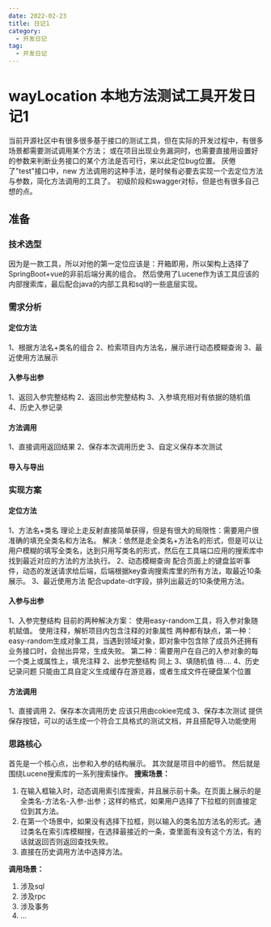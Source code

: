 ```yaml
---
date: 2022-02-23
title: 日记1
category: 
  - 开发日记
tag:
  - 开发日记
---
```

# wayLocation 本地方法测试工具开发日记1

当前开源社区中有很多很多基于接口的测试工具，但在实际的开发过程中，有很多场景都需要测试调用某个方法； 或在项目出现业务漏洞时，也需要直接用设置好的参数来判断业务接口的某个方法是否可行，来以此定位bug位置。 厌倦了"test"接口中，new 方法调用的这种手法，是时候有必要去实现一个去定位方法与参数，简化方法调用的工具了。
初级阶段和swagger对标，但是也有很多自己想的点。

## 准备
### 技术选型
因为是一款工具，所以对他的第一定位应该是：开箱即用，所以架构上选择了SpringBoot+vue的非前后端分离的组合。
然后使用了Lucene作为该工具应该的内部搜索库，最后配合java的内部工具和sql的一些底层实现。
### 需求分析
#### 定位方法
1、根据方法名+类名的组合
2、检索项目内方法名，展示进行动态模糊查询
3、最近使用方法展示
#### 入参与出参
1、返回入参完整结构
2、返回出参完整结构
3、入参填充相对有依据的随机值
4、历史入参记录
#### 方法调用
1、直接调用返回结果
2、保存本次调用历史
3、自定义保存本次测试
#### 导入与导出

###  实现方案
#### 定位方法
1、方法名+类名
理论上走反射直接简单获得，但是有很大的局限性：需要用户很准确的填充全类名和方法名。 解决：依然是走全类名+方法名的形式，但是可以让用户模糊的填写全类名，达到只用写类名的形式，然后在工具端口应用的搜索库中找到最近对应的方法的方法执行。
2、动态模糊查询
配合页面上的键盘监听事件，动态的发送请求给后端，后端根据key查询搜索库里的所有方法，取最近10条展示。
3、最近使用方法
配合update-dt字段，排列出最近的10条使用方法。
#### 入参与出参
1、入参完整结构
目前的两种解决方案：
使用easy-random工具，将入参对象随机赋值。
使用注释，解析项目内包含注释的对象属性 两种都有缺点，第一种：easy-random生成对象工具，当遇到领域对象，即对象中包含除了成员外还拥有业务接口时，会抛出异常，生成失败。 第二种：需要用户在自己的入参对象的每一个类上或属性上，填充注释
2、出参完整结构
同上
3、填随机值
待....
4、历史记录问题
只能由工具自定义生成缓存在游览器，或者生成文件在硬盘某个位置
#### 方法调用
1、直接调用
2、保存本次调用历史
应该只用由cokiee完成
3、保存本次测试
提供保存按钮，可以的话生成一个符合工具格式的测试文档，并且搭配导入功能使用

### 思路核心
首先是一个核心点，出参和入参的结构展示。
其次就是项目中的细节。
然后就是围绕Lucene搜索库的一系列搜索操作。
**搜索场景：**
1. 在输入框输入时，动态调用索引库搜索，并且展示前十条。在页面上展示的是  全类名-方法名-入参-出参；这样的格式，如果用户选择了下拉框的则直接定位到其方法。
2. 在第一个场景中，如果没有选择下拉框，则以输入的类名加方法名的形式。通过类名在索引库模糊搜，在选择最接近的一条，查里面有没有这个方法，有的话就返回否则返回查找失败。
3. 直接在历史调用方法中选择方法。

**调用场景：**
1. 涉及sql
2. 涉及rpc
3. 涉及事务
4. ...
